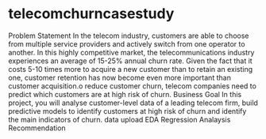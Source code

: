 # telecomchurncasestudy
Problem Statement
In the telecom industry, customers are able to choose from multiple service providers and actively switch from one operator to another. In this highly competitive market, the telecommunications industry experiences an average of 15-25% annual churn rate. Given the fact that it costs 5-10 times more to acquire a new customer than to retain an existing one, customer retention has now become even more important than customer acquisition.o reduce customer churn, telecom companies need to predict which customers are at high risk of churn.
Business Goal
In this project, you will analyse customer-level data of a leading telecom firm, build predictive models to identify customers at high risk of churn and identify the main indicators of churn.
data upload
EDA
Regression Analaysis
Recommendation
